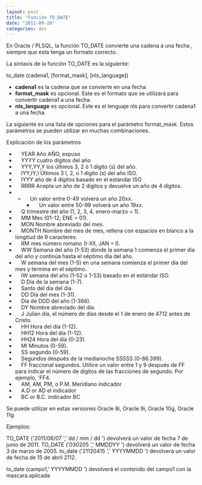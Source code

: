 ```yaml
---
layout: post
title: "Función TO_DATE"
date: "2011-09-20"
categories: dev
---
```


En Oracle / PLSQL, la función TO\_DATE convierte una cadena a una fecha , siempre que esta tenga un formato correcto.

La sintaxis de la función TO\_DATE es la siguiente:

to\_date (cadena1, \[format\_mask\], \[nls\_language\])

- **cadena1** es la cadena que se convierte en una fecha.
- **format\_mask** es opcional. Este es el formato que se utilizará para convertir cadena1 a una fecha.
- **nls\_language** es opcional. Este es el lenguaje nls para convertir cadena1 a una fecha.

La siguiente es una lista de opciones para el parámetro format\_mask. Estos parámetros se pueden utilizar en muchas combinaciones.

Explicación de los parámetros

-     YEAR Año AÑO, expuso
-     YYYY cuatro dígitos del año
-     YYY,YY,Y los últimos 3, 2 ó 1 dígito (s) del año.
-     IYY,IY,I Últimos 3 I, 2, o 1 dígito (s) del año ISO.
-     IYYY año de 4 dígitos basado en el estándar ISO
-     RRRR Acepta un año de 2 dígitos y devuelve un año de 4 dígitos.
- -     Un valor entre 0-49 volverá un año 20xx.
    -     Un valor entre 50-99 volverá un año 19xx.
-     Q trimestre del año (1, 2, 3, 4, enero-marzo = 1).
-     MM Mes (01-12; ENE = 01).
-     MON Nombre abreviado del mes.
-     MONTH Nombre del mes de mes, rellena con espacios en blanco a la longitud de 9 caracteres.
-     RM mes número romano (I-XII, JAN = I).
-     WW Semana del año (1-53) donde la semana 1 comienza el primer día del año y continúa hasta el séptimo día del año.
-     W semana del mes (1-5) en una semana comienza el primer día del mes y termina en el séptimo.
-     IW semana del año (1-52 o 1-53) basado en el estándar ISO.
-     D Día de la semana (1-7).
-     Santo del día del día.
-     DD Día del mes (1-31).
-     Día de DDD del año (1-366).
-     DY Nombre abreviado del día.
-     J Julian día, el número de días desde el 1 de enero de 4712 antes de Cristo.
-     HH Hora del día (1-12).
-     HH12 Hora del día (1-12).
-     HH24 Hora del día (0-23).
-     MI Minutos (0-59).
-     SS segundo (0-59).
-     Segundos después de la medianoche SSSSS (0-86.399).
-     FF fraccional segundos. Utilice un valor entre 1 y 9 después de FF para indicar el número de dígitos de las fracciones de segundo. Por ejemplo, 'FF4.
-     AM, AM, PM, o P.M. Meridiano indicador
-     A.D or AD el indicador
-     BC or B.C. indicador BC

Se puede utilizar en estas versiones Oracle 8i, Oracle 9i, Oracle 10g, Oracle 11g

Ejemplos:

TO\_DATE ('2011/06/07 ',' dd / mm / dd ') devolverá un valor de fecha 7 de junio de 2011. TO\_DATE ('030205 ',' MMDDYY ') devolverá un valor de fecha 3 de marzo de 2005. to\_date ('21120415 ',' YYYYMMDD ') devolverá un valor de fecha de 15 de abril 2112.

to\_date (campo1,' YYYYMMDD ') devolverá el contenido del campo1 con la mascara aplicada
